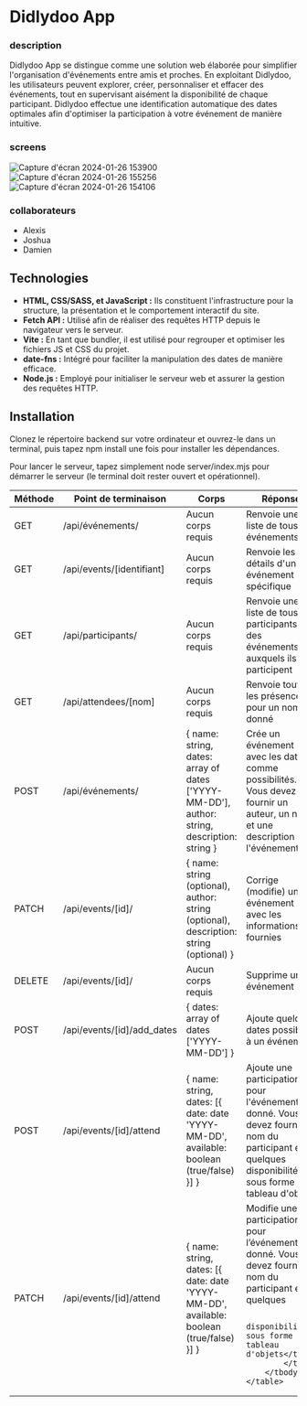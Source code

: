 # Didlydoo App

### description

Didlydoo App se distingue comme une solution web élaborée pour simplifier l'organisation d'événements entre amis et proches. En exploitant Didlydoo, les utilisateurs peuvent explorer, créer, personnaliser et effacer des événements, tout en supervisant aisément la disponibilité de chaque participant. Didlydoo effectue une identification automatique des dates optimales afin d'optimiser la participation à votre événement de manière intuitive.

### screens

![Capture d'écran 2024-01-26 153900](https://github.com/Dams4953/didlydoo-app/assets/141829372/32df369b-3b7f-46a3-8ad5-07626fa4a3ee)
![Capture d'écran 2024-01-26 155256](https://github.com/Dams4953/didlydoo-app/assets/141829372/8ef89eb3-9f1c-42ba-bd42-a1bc51762b6a)
![Capture d'écran 2024-01-26 154106](https://github.com/Dams4953/didlydoo-app/assets/141829372/ea9f2a5b-c089-4437-848d-19529e1c9fa5)

### collaborateurs

- Alexis
- Joshua
- Damien

## Technologies

- **HTML, CSS/SASS, et JavaScript :** Ils constituent l'infrastructure pour la structure, la présentation et le comportement interactif du site.
- **Fetch API :** Utilisé afin de réaliser des requêtes HTTP depuis le navigateur vers le serveur.
- **Vite :** En tant que bundler, il est utilisé pour regrouper et optimiser les fichiers JS et CSS du projet.
- **date-fns :** Intégré pour faciliter la manipulation des dates de manière efficace.
- **Node.js :** Employé pour initialiser le serveur web et assurer la gestion des requêtes HTTP.




## Installation

Clonez le répertoire backend sur votre ordinateur et ouvrez-le dans un terminal, puis tapez npm install une fois pour installer les dépendances.

Pour lancer le serveur, tapez simplement node server/index.mjs pour démarrer le serveur (le terminal doit rester ouvert et opérationnel).

<table>
        <thead>
            <tr>
                <th>Méthode</th>
                <th>Point de terminaison</th>
                <th>Corps</th>
                <th>Réponse</th>
            </tr>
        </thead>
        <tbody>
            <tr>
                <td>GET</td>
                <td>/api/événements/</td>
                <td>Aucun corps requis</td>
                <td>Renvoie une liste de tous les événements</td>
            </tr>
            <tr>
                <td>GET</td>
                <td>/api/events/[identifiant]</td>
                <td>Aucun corps requis</td>
                <td>Renvoie les détails d'un événement spécifique</td>
            </tr>
            <tr>
                <td>GET</td>
                <td>/api/participants/</td>
                <td>Aucun corps requis</td>
                <td>Renvoie une liste de tous les participants et des événements auxquels ils participent</td>
            </tr>
            <tr>
                <td>GET</td>
                <td>/api/attendees/[nom]</td>
                <td>Aucun corps requis</td>
                <td>Renvoie toutes les présences pour un nom donné</td>
            </tr>
            <tr>
                <td>POST</td>
                <td>/api/événements/</td>
                <td>{ name: string, dates: array of dates ['YYYY-MM-DD'], author: string, description: string }</td>
                <td>Crée un événement avec les dates comme possibilités. Vous devez fournir un auteur, un nom et une
                    description de l'événement</td>
            </tr>
            <tr>
                <td>PATCH</td>
                <td>/api/events/[id]/</td>
                <td>{ name: string (optional), author: string (optional), description: string (optional) }</td>
                <td>Corrige (modifie) un événement avec les informations fournies</td>
            </tr>
            <tr>
                <td>DELETE</td>
                <td>/api/events/[id]/</td>
                <td>Aucun corps requis</td>
                <td>Supprime un événement</td>
            </tr>
            <tr>
                <td>POST</td>
                <td>/api/events/[id]/add_dates</td>
                <td>{ dates: array of dates ['YYYY-MM-DD'] }</td>
                <td>Ajoute quelques dates possibles à un événement</td>
            </tr>
            <tr>
                <td>POST</td>
                <td>/api/events/[id]/attend</td>
                <td>{ name: string, dates: [{ date: date 'YYYY-MM-DD', available: boolean (true/false) }] }</td>
                <td>Ajoute une participation pour l'événement donné. Vous devez fournir le nom du participant et quelques
                    disponibilités, sous forme d'un tableau d'objets</td>
            </tr>
            <tr>
                <td>PATCH</td>
                <td>/api/events/[id]/attend</td>
                <td>{ name: string, dates: [{ date: date 'YYYY-MM-DD', available: boolean (true/false) }] }</td>
                <td>Modifie une participation pour l’événement donné. Vous devez fournir le nom du participant et quelques


                    disponibilités, sous forme d'un tableau d'objets</td>
            </tr>
        </tbody>
    </table>

